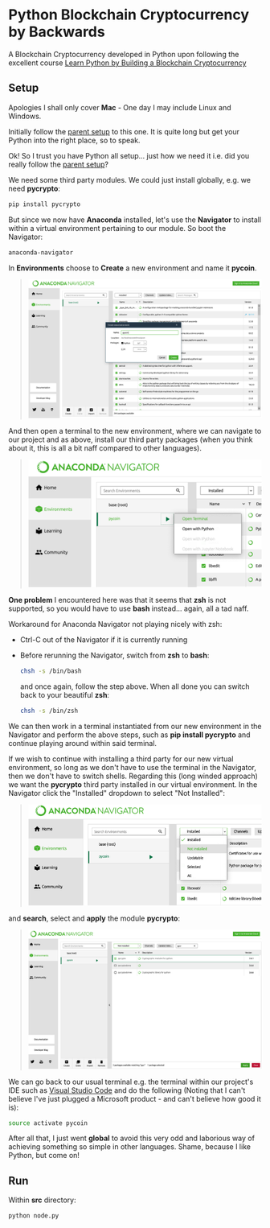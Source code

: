 # Python Blockchain Cryptocurrency by Backwards

A Blockchain Cryptocurrency developed in Python upon following the excellent course [Learn Python by Building a Blockchain Cryptocurrency](https://www.udemy.com/learn-python-by-building-a-blockchain-cryptocurrency)

## Setup

Apologies I shall only cover **Mac** - One day I may include Linux and Windows.

Initially follow the [parent setup](../docs/setup.md) to this one. It is quite long but get your Python into the right place, so to speak.

Ok! So I trust you have Python all setup... just how we need it i.e. did you really follow the [parent setup](../docs/setup.md)?

We need some third party modules. We could just install globally, e.g. we need **pycrypto**:

```bash
pip install pycrypto
```

But since we now have **Anaconda** installed, let's use the **Navigator** to install within a virtual environment pertaining to our module. So boot the Navigator:

```bash
anaconda-navigator
```

In **Environments** choose to **Create** a new environment and name it **pycoin**.

> ![New Environment](images/anaconda-navigator-new-environment.jpg)

And then open a terminal to the new environment, where we can navigate to our project and as above, install our third party packages (when you think about it, this is all a bit naff compared to other languages).

> ![Environment terminal](images/anaconda-navigator-environment-terminal.png)

**One problem** I encountered here was that it seems that **zsh** is not supported, so you would have to use **bash** instead... again, all a tad naff.

Workaround for Anaconda Navigator not playing nicely with zsh:

- Ctrl-C out of the Navigator if it is currently running

- Before rerunning the Navigator, switch from **zsh** to **bash**:

  ```bash
  chsh -s /bin/bash
  ```

  and once again, follow the step above. When all done you can switch back to your beautiful **zsh**:

  ```bash
  chsh -s /bin/zsh
  ```

We can then work in a terminal instantiated from our new environment in the Navigator and perform the above steps, such as **pip install pycrypto** and continue playing around within said terminal.

If we wish to continue with installing a third party for our new virtual environment, so long as we don't have to use the terminal in the Navigator, then we don't have to switch shells. Regarding this (long winded approach) we want the **pycrypto** third party installed in our virtual environment. In the Navigator click the "Installed" dropdown to select "Not Installed":

> ![Not Installed](images/anaconda-navigator-not-installed.png)

and **search**, select and **apply** the module **pycrypto**:

> ![Module pycrypto](images/anaconda-navigator-install-pycrypto.png)

We can go back to our usual terminal e.g. the terminal within our project's IDE such as [Visual Studio Code](https://code.visualstudio.com) and do the following (Noting that I can't believe I've just plugged a Microsoft product - and can't believe how good it is):

```bash
source activate pycoin
```

After all that, I just went **global** to avoid this very odd and laborious way of achieving something so simple in other languages. Shame, because I like Python, but come on!

## Run

Within **src** directory:

```bash
python node.py
```